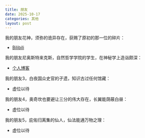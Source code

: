 ```yaml
---
title: 朋友
date: 2025-10-17
categories: 其他
layout: post
---
```

我的朋友花神，须弥的诡异存在，获赐了原初的那一位的碎片：
- [Bilibili](https://space.bilibili.com/176869195)

我的朋友尼奥斯特来克斯，自然哲学学院的学生，在神秘学上造诣颇深：
- [个人博客](https://neostellax.github.io/)

我的朋友3，白夜国众史官的孑遗，知识古过任何馆藏：
- 虚位以待

我的朋友4，奥奇坎也要避让三分的伟大存在，长翼能荫蔽白昼：
- 虚位以待

我的朋友5，庇佑归离集的仙人，仙法能通万物之理：
- 虚位以待